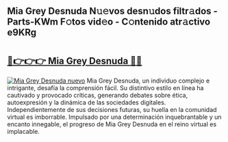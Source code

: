 ## Mia Grey Desnuda N𝚞𝚎vos desn𝚞dos filtr𝚊dos - Parts-KWm F𝚘tos vid𝚎o - C𝚘ntenido atr𝚊ctivo e9KRg

# <h2><a href="http://mb9qij.tromn.icu/?c=Mia+Grey+Desnuda">🔗👉👉👉 Mia Grey Desnuda 🔗🔗</a></h2>

[![Mia Grey Desnuda nuevo](https://i.imgur.com/pEAQMta.gif)](http://mb9qij.tromn.icu/?c=Mia+Grey+Desnuda)
Mia Grey Desnuda, un individuo complejo e intrigante, desafía la comprensión fácil. Su distintivo estilo en línea ha cautivado y provocado críticas, generando debates sobre ética, autoexpresión y la dinámica de las sociedades digitales. Independientemente de sus decisiones futuras, su huella en la comunidad virtual es imborrable. Impulsado por una determinación inquebrantable y un encanto innegable, el progreso de Mia Grey Desnuda en el reino virtual es implacable.
